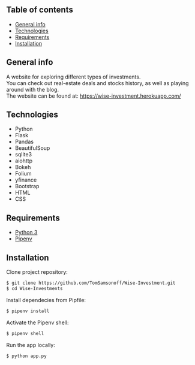 ## Table of contents
* [General info](#general-info)
* [Technologies](#technologies)
* [Requirements](#requirements)
* [Installation](#installation)

## General info
A website for exploring different types of investments.  
You can check out real-estate deals and stocks history, as well as playing around with the blog.  
The website can be found at: https://wise-investment.herokuapp.com/

## Technologies

* Python
* Flask
* Pandas
* BeautifulSoup
* sqlite3
* aiohttp
* Bokeh
* Folium
* yfinance
* Bootstrap
* HTML
* CSS

## Requirements
* [Python 3](https://www.python.org/download/releases/3.0/)
* [Pipenv](https://pipenv-fork.readthedocs.io/en/latest/)

## Installation
Clone project repository:

```bash
$ git clone https://github.com/TomSamsonoff/Wise-Investment.git
$ cd Wise-Investments
```

Install dependecies from Pipfile:

```bash
$ pipenv install
```

Activate the Pipenv shell:

```bash
$ pipenv shell
```

Run the app locally:

```bash
$ python app.py
```
